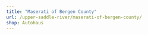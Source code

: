 ```yaml
---
title: "Maserati of Bergen County"
url: /upper-saddle-river/maserati-of-bergen-county/
shop: Autohaus
---
```

